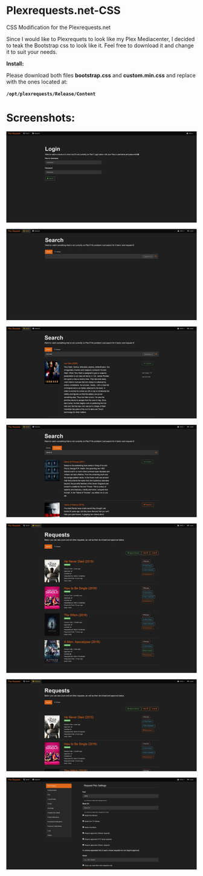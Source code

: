 # Plexrequests.net-CSS
CSS Modification for the Plexrequests.net

Since I would like to Plexrequets to look like my Plex Mediacenter, I decided to teak the Bootstrap css to look like it. Feel free to download it and change it to suit your needs.

**Install:**

Please download both files **bootstrap.css** and **custom.min.css** and replace with the ones located at:

**`/opt/plexrequests/Release/Content`**

# Screenshots:

![ScreenShot](https://github.com/MiuiSwitzerland/Plexrequests.net-CSS/blob/master/Screenshots/Home.jpg)

![ScreenShot](https://github.com/MiuiSwitzerland/Plexrequests.net-CSS/blob/master/Screenshots/mainpage.jpg)

![ScreenShot](https://github.com/MiuiSwitzerland/Plexrequests.net-CSS/blob/master/Screenshots/Search-Movies.jpg)

![ScreenShot](https://github.com/MiuiSwitzerland/Plexrequests.net-CSS/blob/master/Screenshots/Search-TVShows.jpg)

![ScreenShot](https://github.com/MiuiSwitzerland/Plexrequests.net-CSS/blob/master/Screenshots/Movies.jpg)

![ScreenShot](https://github.com/MiuiSwitzerland/Plexrequests.net-CSS/blob/master/Screenshots/Movie-Requests.jpg)

![ScreenShot](https://github.com/MiuiSwitzerland/Plexrequests.net-CSS/blob/master/Screenshots/Admin-Page.jpg)

